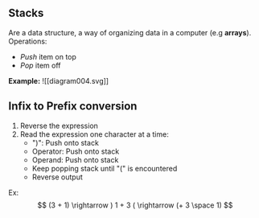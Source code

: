 
## Stacks 

Are a data structure, a way of organizing data in a computer (e.g __arrays__).
Operations:
- _Push_ item on top
- _Pop_ item off

__Example:__
![[diagram004.svg]]

## Infix to Prefix conversion

1. Reverse the expression
2. Read the expression one character at a time:
	- ")": Push onto stack
	- Operator: Push onto stack
	- Operand: Push onto stack
	- Keep popping stack until "(" is encountered
	- Reverse output

Ex: 
$$
(3 + 1) \rightarrow ) 1 + 3 ( \rightarrow (+ 3 \space 1)
$$
